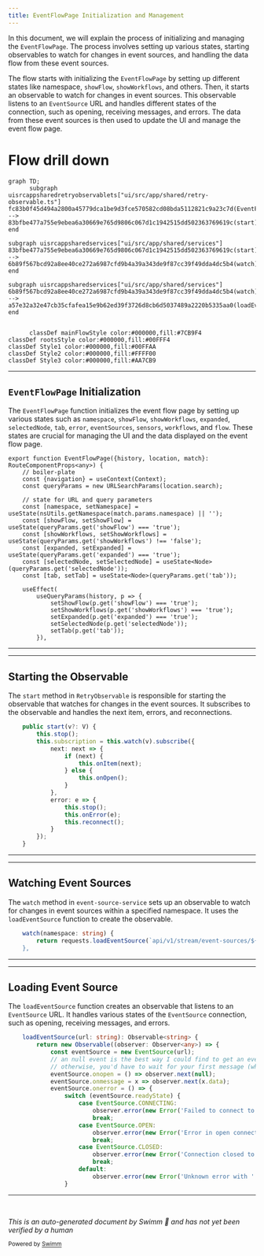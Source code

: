 ```yaml
---
title: EventFlowPage Initialization and Management
---
```

In this document, we will explain the process of initializing and managing the <SwmToken path="ui/src/app/event-flow/event-flow-page.tsx" pos="40:4:4" line-data="export function EventFlowPage({history, location, match}: RouteComponentProps&lt;any&gt;) {">`EventFlowPage`</SwmToken>. The process involves setting up various states, starting observables to watch for changes in event sources, and handling the data flow from these event sources.

The flow starts with initializing the <SwmToken path="ui/src/app/event-flow/event-flow-page.tsx" pos="40:4:4" line-data="export function EventFlowPage({history, location, match}: RouteComponentProps&lt;any&gt;) {">`EventFlowPage`</SwmToken> by setting up different states like namespace, <SwmToken path="ui/src/app/event-flow/event-flow-page.tsx" pos="47:4:4" line-data="    const [showFlow, setShowFlow] = useState(queryParams.get(&#39;showFlow&#39;) === &#39;true&#39;);">`showFlow`</SwmToken>, <SwmToken path="ui/src/app/event-flow/event-flow-page.tsx" pos="48:4:4" line-data="    const [showWorkflows, setShowWorkflows] = useState(queryParams.get(&#39;showWorkflows&#39;) !== &#39;false&#39;);">`showWorkflows`</SwmToken>, and others. Then, it starts an observable to watch for changes in event sources. This observable listens to an <SwmToken path="ui/src/app/shared/services/requests.ts" pos="41:9:9" line-data="            const eventSource = new EventSource(url);">`EventSource`</SwmToken> URL and handles different states of the connection, such as opening, receiving messages, and errors. The data from these event sources is then used to update the UI and manage the event flow page.

# Flow drill down

```mermaid
graph TD;
      subgraph uisrcappsharedretryobservablets["ui/src/app/shared/retry-observable.ts"]
fc83b0f45d494a2800a45779dca1be9d3fce570582cd08bda5112821c9a23c7d(EventFlowPage):::mainFlowStyle --> 83bfbe477a755e9ebea6a30669e765d9806c067d1c1942515dd502363769619c(start):::mainFlowStyle
end

subgraph uisrcappsharedservices["ui/src/app/shared/services"]
83bfbe477a755e9ebea6a30669e765d9806c067d1c1942515dd502363769619c(start):::mainFlowStyle --> 6b89f567bcd92a8ee40ce272a6987cfd9b4a39a343de9f87cc39f49dda4dc5b4(watch):::mainFlowStyle
end

subgraph uisrcappsharedservices["ui/src/app/shared/services"]
6b89f567bcd92a8ee40ce272a6987cfd9b4a39a343de9f87cc39f49dda4dc5b4(watch):::mainFlowStyle --> a57e32a32e47cb35cfafea15e9b62ed39f3726d8cb6d5037489a2220b5335aa0(loadEventSource):::mainFlowStyle
end


      classDef mainFlowStyle color:#000000,fill:#7CB9F4
classDef rootsStyle color:#000000,fill:#00FFF4
classDef Style1 color:#000000,fill:#00FFAA
classDef Style2 color:#000000,fill:#FFFF00
classDef Style3 color:#000000,fill:#AA7CB9
```

<SwmSnippet path="/ui/src/app/event-flow/event-flow-page.tsx" line="40">

---

## <SwmToken path="ui/src/app/event-flow/event-flow-page.tsx" pos="40:4:4" line-data="export function EventFlowPage({history, location, match}: RouteComponentProps&lt;any&gt;) {">`EventFlowPage`</SwmToken> Initialization

The <SwmToken path="ui/src/app/event-flow/event-flow-page.tsx" pos="40:4:4" line-data="export function EventFlowPage({history, location, match}: RouteComponentProps&lt;any&gt;) {">`EventFlowPage`</SwmToken> function initializes the event flow page by setting up various states such as <SwmToken path="ui/src/app/event-flow/event-flow-page.tsx" pos="46:4:4" line-data="    const [namespace, setNamespace] = useState(nsUtils.getNamespace(match.params.namespace) || &#39;&#39;);">`namespace`</SwmToken>, <SwmToken path="ui/src/app/event-flow/event-flow-page.tsx" pos="47:4:4" line-data="    const [showFlow, setShowFlow] = useState(queryParams.get(&#39;showFlow&#39;) === &#39;true&#39;);">`showFlow`</SwmToken>, <SwmToken path="ui/src/app/event-flow/event-flow-page.tsx" pos="48:4:4" line-data="    const [showWorkflows, setShowWorkflows] = useState(queryParams.get(&#39;showWorkflows&#39;) !== &#39;false&#39;);">`showWorkflows`</SwmToken>, <SwmToken path="ui/src/app/event-flow/event-flow-page.tsx" pos="49:4:4" line-data="    const [expanded, setExpanded] = useState(queryParams.get(&#39;expanded&#39;) === &#39;true&#39;);">`expanded`</SwmToken>, <SwmToken path="ui/src/app/event-flow/event-flow-page.tsx" pos="50:4:4" line-data="    const [selectedNode, setSelectedNode] = useState&lt;Node&gt;(queryParams.get(&#39;selectedNode&#39;));">`selectedNode`</SwmToken>, <SwmToken path="ui/src/app/event-flow/event-flow-page.tsx" pos="51:4:4" line-data="    const [tab, setTab] = useState&lt;Node&gt;(queryParams.get(&#39;tab&#39;));">`tab`</SwmToken>, <SwmToken path="ui/src/app/shared/retry-observable.ts" pos="37:1:1" line-data="            error: e =&gt; {">`error`</SwmToken>, <SwmToken path="ui/src/app/event-flow/event-flow-page.tsx" pos="81:4:4" line-data="    const [eventSources, setEventSources] = useState&lt;EventSource[]&gt;();">`eventSources`</SwmToken>, <SwmToken path="ui/src/app/event-flow/event-flow-page.tsx" pos="82:4:4" line-data="    const [sensors, setSensors] = useState&lt;Sensor[]&gt;();">`sensors`</SwmToken>, <SwmToken path="ui/src/app/event-flow/event-flow-page.tsx" pos="32:10:10" line-data="import {EventsPanel} from &#39;../workflows/components/events-panel&#39;;">`workflows`</SwmToken>, and <SwmToken path="ui/src/app/event-flow/event-flow-page.tsx" pos="38:6:6" line-data="import &#39;./event-flow-page.scss&#39;;">`flow`</SwmToken>. These states are crucial for managing the UI and the data displayed on the event flow page.

```tsx
export function EventFlowPage({history, location, match}: RouteComponentProps<any>) {
    // boiler-plate
    const {navigation} = useContext(Context);
    const queryParams = new URLSearchParams(location.search);

    // state for URL and query parameters
    const [namespace, setNamespace] = useState(nsUtils.getNamespace(match.params.namespace) || '');
    const [showFlow, setShowFlow] = useState(queryParams.get('showFlow') === 'true');
    const [showWorkflows, setShowWorkflows] = useState(queryParams.get('showWorkflows') !== 'false');
    const [expanded, setExpanded] = useState(queryParams.get('expanded') === 'true');
    const [selectedNode, setSelectedNode] = useState<Node>(queryParams.get('selectedNode'));
    const [tab, setTab] = useState<Node>(queryParams.get('tab'));

    useEffect(
        useQueryParams(history, p => {
            setShowFlow(p.get('showFlow') === 'true');
            setShowWorkflows(p.get('showWorkflows') === 'true');
            setExpanded(p.get('expanded') === 'true');
            setSelectedNode(p.get('selectedNode'));
            setTab(p.get('tab'));
        }),
```

---

</SwmSnippet>

<SwmSnippet path="/ui/src/app/shared/retry-observable.ts" line="27">

---

## Starting the Observable

The <SwmToken path="ui/src/app/shared/retry-observable.ts" pos="27:3:3" line-data="    public start(v?: V) {">`start`</SwmToken> method in <SwmToken path="ui/src/app/event-flow/event-flow-page.tsx" pos="28:3:3" line-data="import {RetryObservable} from &#39;../shared/retry-observable&#39;;">`RetryObservable`</SwmToken> is responsible for starting the observable that watches for changes in the event sources. It subscribes to the observable and handles the next item, errors, and reconnections.

```typescript
    public start(v?: V) {
        this.stop();
        this.subscription = this.watch(v).subscribe({
            next: next => {
                if (next) {
                    this.onItem(next);
                } else {
                    this.onOpen();
                }
            },
            error: e => {
                this.stop();
                this.onError(e);
                this.reconnect();
            }
        });
    }
```

---

</SwmSnippet>

<SwmSnippet path="/ui/src/app/shared/services/event-source-service.ts" line="32">

---

## Watching Event Sources

The <SwmToken path="ui/src/app/shared/services/event-source-service.ts" pos="32:1:1" line-data="    watch(namespace: string) {">`watch`</SwmToken> method in `event-source-service` sets up an observable to watch for changes in event sources within a specified namespace. It uses the <SwmToken path="ui/src/app/shared/services/event-source-service.ts" pos="33:5:5" line-data="        return requests.loadEventSource(`api/v1/stream/event-sources/${namespace}`).pipe(map(line =&gt; line &amp;&amp; (JSON.parse(line).result as EventSourceWatchEvent)));">`loadEventSource`</SwmToken> function to create the observable.

```typescript
    watch(namespace: string) {
        return requests.loadEventSource(`api/v1/stream/event-sources/${namespace}`).pipe(map(line => line && (JSON.parse(line).result as EventSourceWatchEvent)));
    },
```

---

</SwmSnippet>

<SwmSnippet path="/ui/src/app/shared/services/requests.ts" line="39">

---

## Loading Event Source

The <SwmToken path="ui/src/app/shared/services/requests.ts" pos="39:1:1" line-data="    loadEventSource(url: string): Observable&lt;string&gt; {">`loadEventSource`</SwmToken> function creates an observable that listens to an <SwmToken path="ui/src/app/shared/services/requests.ts" pos="41:9:9" line-data="            const eventSource = new EventSource(url);">`EventSource`</SwmToken> URL. It handles various states of the <SwmToken path="ui/src/app/shared/services/requests.ts" pos="41:9:9" line-data="            const eventSource = new EventSource(url);">`EventSource`</SwmToken> connection, such as opening, receiving messages, and errors.

```typescript
    loadEventSource(url: string): Observable<string> {
        return new Observable((observer: Observer<any>) => {
            const eventSource = new EventSource(url);
            // an null event is the best way I could find to get an event whenever we open the event source
            // otherwise, you'd have to wait for your first message (which maybe some time)
            eventSource.onopen = () => observer.next(null);
            eventSource.onmessage = x => observer.next(x.data);
            eventSource.onerror = () => {
                switch (eventSource.readyState) {
                    case EventSource.CONNECTING:
                        observer.error(new Error('Failed to connect to ' + url));
                        break;
                    case EventSource.OPEN:
                        observer.error(new Error('Error in open connection to ' + url));
                        break;
                    case EventSource.CLOSED:
                        observer.error(new Error('Connection closed to ' + url));
                        break;
                    default:
                        observer.error(new Error('Unknown error with ' + url));
                }
```

---

</SwmSnippet>

&nbsp;

*This is an auto-generated document by Swimm 🌊 and has not yet been verified by a human*

<SwmMeta version="3.0.0" repo-id="Z2l0aHViJTNBJTNBaW50dWl0LWFyZ28td29ya2Zsb3dzLWRlbW8lM0ElM0FTd2ltbS1EZW1v" repo-name="intuit-argo-workflows-demo"><sup>Powered by [Swimm](/)</sup></SwmMeta>

